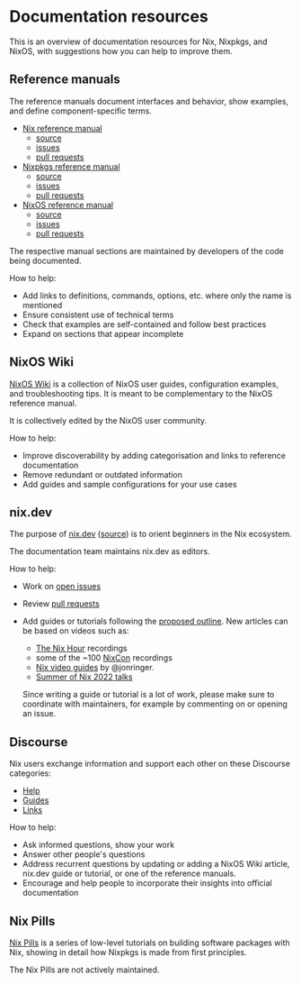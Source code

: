 # Documentation resources

This is an overview of documentation resources for Nix, Nixpkgs, and NixOS, with suggestions how you can help to improve them.

## Reference manuals

The reference manuals document interfaces and behavior, show examples, and define component-specific terms.

- [Nix reference manual](nix-manual)
  - [source](https://github.com/NixOS/nix/tree/master/doc/manual)
  - [issues](https://github.com/NixOS/nix/issues?q=is%3Aopen+is%3Aissue+label%3Adocumentation)
  - [pull requests](https://github.com/NixOS/nix/pulls?q=is%3Aopen+is%3Apr+label%3Adocumentation)
- [Nixpkgs reference manual](https://nixos.org/manual/nixpkgs)
  - [source](https://github.com/NixOS/nixpkgs/tree/master/doc)
  - [issues](https://github.com/NixOS/nixpkgs/issues?q=is%3Aopen+is%3Aissue+label%3A%226.topic%3A+documentation%22+-label%3A%226.topic%3A+nixos%22)
  - [pull requests](https://github.com/NixOS/nixpkgs/pulls?q=is%3Aopen+is%3Apr+label%3A%226.topic%3A+documentation%22+-label%3A%226.topic%3A+nixos%22)
- [NixOS reference manual](https://nixos.org/manual/nixos)
  - [source](https://github.com/NixOS/nixpkgs/tree/master/nixos/doc/manual)
  - [issues](https://github.com/NixOS/nixpkgs/issues?q=is%3Aopen+is%3Aissue+label%3A%226.topic%3A+documentation%22+label%3A%226.topic%3A+nixos%22+)
  - [pull requests](https://github.com/NixOS/nixpkgs/pulls?q=is%3Aopen+is%3Apr+label%3A%226.topic%3A+documentation%22+label%3A%226.topic%3A+nixos%22+)

The respective manual sections are maintained by developers of the code being documented.

How to help:

- Add links to definitions, commands, options, etc. where only the name is mentioned
- Ensure consistent use of technical terms
- Check that examples are self-contained and follow best practices
- Expand on sections that appear incomplete

## NixOS Wiki

[NixOS Wiki](https://wiki.nixos.org/) is a collection of NixOS user guides, configuration examples, and troubleshooting tips.
It is meant to be complementary to the NixOS reference manual.

It is collectively edited by the NixOS user community.

How to help:

- Improve discoverability by adding categorisation and links to reference documentation
- Remove redundant or outdated information
- Add guides and sample configurations for your use cases

## nix.dev

The purpose of [nix.dev](https://nix.dev) ([source](https://github.com/nixos/nix.dev)) is to orient beginners in the Nix ecosystem.

The documentation team maintains nix.dev as editors.

How to help:

- Work on [open issues](https://github.com/nixos/nix.dev/issues)
- Review [pull requests](https://github.com/nixos/nix.dev/pulls)
- Add guides or tutorials following the [proposed outline](https://github.com/NixOS/nix.dev/issues/572).
  New articles can be based on videos such as:

  - [The Nix Hour](https://www.youtube.com/watch?v=wwV1204mCtE&list=PLyzwHTVJlRc8yjlx4VR4LU5A5O44og9in) recordings
  - some of the ~100 [NixCon](https://www.youtube.com/c/NixCon) recordings
  - [Nix video guides](https://www.youtube.com/user/elitespartan117j27) by @jonringer.
  - [Summer of Nix 2022 talks](https://www.youtube.com/playlist?list=PLt4-_lkyRrOMWyp5G-m_d1wtTcbBaOxZk)

  Since writing a guide or tutorial is a lot of work, please make sure to coordinate with maintainers, for example by commenting on or opening an issue.

## Discourse

Nix users exchange information and support each other on these Discourse categories:

- [Help](https://discourse.nixos.org/c/learn/9)
- [Guides](https://discourse.nixos.org/c/howto/15)
- [Links](https://discourse.nixos.org/c/links/12)

How to help:

- Ask informed questions, show your work
- Answer other people's questions
- Address recurrent questions by updating or adding a NixOS Wiki article, nix.dev guide or tutorial, or one of the reference manuals.
- Encourage and help people to incorporate their insights into official documentation

## Nix Pills

[Nix Pills](https://nixos.org/guides/nix-pills/) is a series of low-level tutorials on building software packages with Nix, showing in detail how Nixpkgs is made from first principles.

The Nix Pills are not actively maintained.

